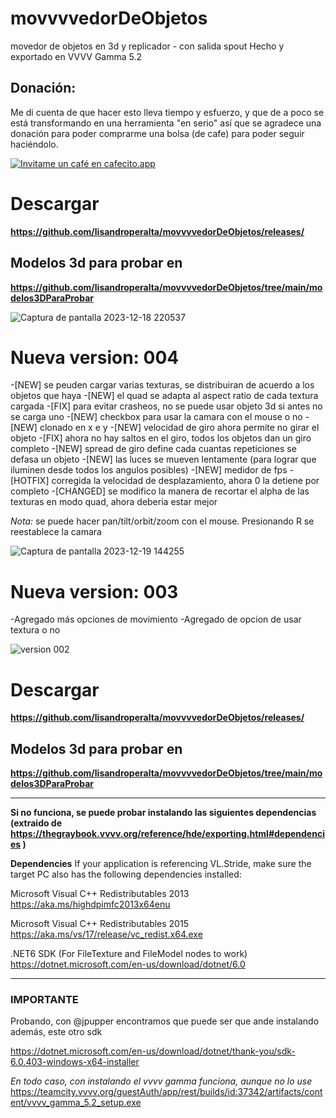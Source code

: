 # movvvvedorDeObjetos
movedor de objetos en 3d y replicador - con salida spout
Hecho y exportado en VVVV Gamma 5.2

## Donación:
Me di cuenta de que hacer esto lleva tiempo y esfuerzo, y que de a poco se está transformando en una herramienta "en serio"
así que se agradece una donación para poder comprarme una bolsa (de cafe) para poder seguir haciéndolo.

[![Invitame un café en cafecito.app](https://cdn.cafecito.app/imgs/buttons/button_3.svg)](https://cafecito.app/lisandroperalta)


# Descargar 

**https://github.com/lisandroperalta/movvvvedorDeObjetos/releases/**

## Modelos 3d para probar en

**https://github.com/lisandroperalta/movvvvedorDeObjetos/tree/main/modelos3DParaProbar**


![Captura de pantalla 2023-12-18 220537](https://github.com/lisandroperalta/movvvvedorDeObjetos/assets/23583735/0d27d0bd-0800-4c9b-896d-d039c7dce7fd)




# Nueva version: 004
-[NEW] se peuden cargar varias texturas, se distribuiran de acuerdo a los objetos que haya
-[NEW] el quad se adapta al aspect ratio de cada textura cargada
-[FIX] para evitar crasheos, no se puede usar objeto 3d si antes no se carga uno 
-[NEW] checkbox para usar la camara con el mouse o no
-[NEW] clonado en x e y 
-[NEW] velocidad de giro ahora permite no girar el objeto
-[FIX] ahora no hay saltos en el giro, todos los objetos dan un giro completo
-[NEW] spread de giro define cada cuantas repeticiones se defasa un objeto
-[NEW] las luces se mueven lentamente (para lograr que iluminen desde todos los angulos posibles)
-[NEW] medidor de fps 
-[HOTFIX] corregida la velocidad de desplazamiento, ahora 0 la detiene por completo
-[CHANGED] se modifico la manera de recortar el alpha de las texturas en modo quad, ahora deberia estar mejor

*Nota:* se puede hacer pan/tilt/orbit/zoom con el mouse. Presionando R se reestablece la camara


![Captura de pantalla 2023-12-19 144255](https://github.com/lisandroperalta/movvvvedorDeObjetos/assets/23583735/e7c88ada-7118-4416-96ba-ebd7dbf4d67b)



# Nueva version: 003
-Agregado más opciones de movimiento
-Agregado de opcion de usar textura o no

![version 002](https://github.com/lisandroperalta/movvvvedorDeObjetos/assets/23583735/c54d4ab8-b81f-4cc3-80b3-617c49d10508)


# Descargar 

**https://github.com/lisandroperalta/movvvvedorDeObjetos/releases/**

## Modelos 3d para probar en

**https://github.com/lisandroperalta/movvvvedorDeObjetos/tree/main/modelos3DParaProbar**





---------------------------------------------------

**Si no funciona, se puede probar instalando las siguientes dependencias (extraido de https://thegraybook.vvvv.org/reference/hde/exporting.html#dependencies )**


**Dependencies**
If your application is referencing VL.Stride, make sure the target PC also has the following dependencies installed:

Microsoft Visual C++ Redistributables 2013 
https://aka.ms/highdpimfc2013x64enu

Microsoft Visual C++ Redistributables 2015 https://aka.ms/vs/17/release/vc_redist.x64.exe

.NET6 SDK (For FileTexture and FileModel nodes to work) https://dotnet.microsoft.com/en-us/download/dotnet/6.0

---------------------------


### IMPORTANTE
Probando, con @jpupper encontramos que puede ser que ande instalando además, este otro sdk

https://dotnet.microsoft.com/en-us/download/dotnet/thank-you/sdk-6.0.403-windows-x64-installer

*En todo caso, con instalando el vvvv gamma funciona, aunque no lo use*
https://teamcity.vvvv.org/guestAuth/app/rest/builds/id:37342/artifacts/content/vvvv_gamma_5.2_setup.exe
